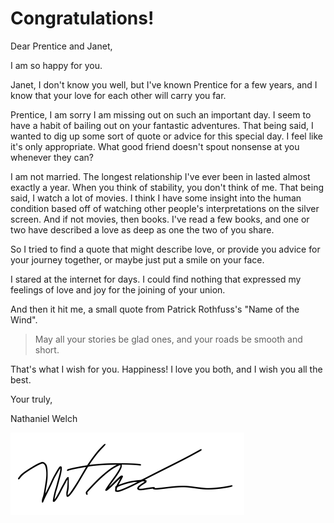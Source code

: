 # Congratulations!

Dear Prentice and Janet,

I am so happy for you.

Janet, I don't know you well, but I've known Prentice for a few years, and I know that your love for each other will carry you far.

Prentice, I am sorry I am missing out on such an important day. I seem to have a habit of bailing out on your fantastic adventures. That being said, I wanted to dig up some sort of quote or advice for this special day. I feel like it's only appropriate. What good friend doesn't spout nonsense at you whenever they can?

I am not married. The longest relationship I've ever been in lasted almost exactly a year. When you think of stability, you don't think of me. That being said, I watch a lot of movies. I think I have some insight into the human condition based off of watching other people's interpretations on the silver screen. And if not movies, then books. I've read a few books, and one or two have described a love as deep as one the two of you share.

So I tried to find a quote that might describe love, or provide you advice for your journey together, or maybe just put a smile on your face. 

I stared at the internet for days. I could find nothing that expressed my feelings of love and joy for the joining of your union.

And then it hit me, a small quote from Patrick Rothfuss's "Name of the Wind".

 > May all your stories be glad ones, and your roads be smooth and short.

That's what I wish for you. Happiness! I love you both, and I wish you all the best.

Your truly,

Nathaniel Welch

![natwelch](signature.png)
